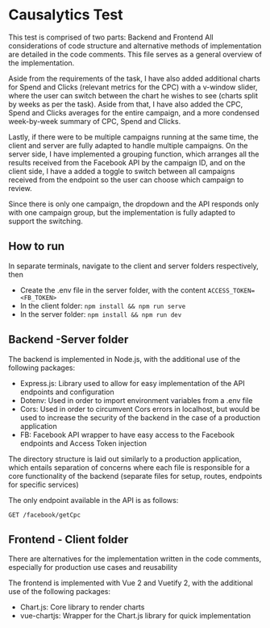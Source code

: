 # Causalytics Test

This test is comprised of two parts: Backend and Frontend
All considerations of code structure and alternative methods of implementation are detailed in the code comments. This file serves as a general overview of the implementation.

Aside from the requirements of the task, I have also added additional charts for Spend and Clicks (relevant metrics for the CPC) with a v-window slider, where the user can switch between the chart he wishes to see (charts split by weeks as per the task). Aside from that, I have also added the CPC, Spend and Clicks averages for the entire campaign, and a more condensed week-by-week summary of CPC, Spend and Clicks.

Lastly, if there were to be multiple campaigns running at the same time, the client and server are fully adapted to handle multiple campaigns. On the server side, I have implemented a grouping function, which arranges all the results received from the Facebook API by the campaign ID, and on the client side, I have a added a toggle to switch between all campaigns received from the endpoint so the user can choose which campaign to review.

Since there is only one campaign, the dropdown and the API responds only with one campaign group, but the implementation is fully adapted to support the switching.

## How to run
In separate terminals, navigate to the client and server folders respectively, then

- Create the .env file in the server folder, with the content `ACCESS_TOKEN=<FB_TOKEN>`
- In the client folder: `npm install && npm run serve`
- In the server folder: `npm install && npm run dev`

## Backend -Server folder

The backend is implemented in Node.js, with the additional use of the following packages:

- Express.js:  Library used to allow for easy implementation of the API endpoints and configuration
- Dotenv: Used in order to import environment variables from a .env file
- Cors: Used in order to circumvent Cors errors in localhost, but would be used to increase the security of the backend in the case of a production application
- FB: Facebook API wrapper to have easy access to the Facebook endpoints and Access Token injection

The directory structure is laid out similarly to a production application, which entails separation of concerns where each file is responsible for a core functionality of the backend (separate files for setup, routes, endpoints for specific services)

The only endpoint available in the API is as follows: 

    GET /facebook/getCpc

## Frontend - Client folder

There are alternatives for the implementation written in the code comments, especially for production use cases and reusability

The frontend is implemented with Vue 2 and Vuetify 2, with the additional use of the following packages:

- Chart.js: Core library to render charts
- vue-chartjs: Wrapper for the Chart.js library for quick implementation



